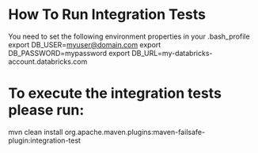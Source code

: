 
# How To Run Integration Tests
You need to set the following environment properties in your .bash_profile
export DB_USER=myuser@domain.com
export DB_PASSWORD=mypassword
export DB_URL=my-databricks-account.databricks.com



# To execute the integration tests please run:
mvn clean install org.apache.maven.plugins:maven-failsafe-plugin:integration-test
